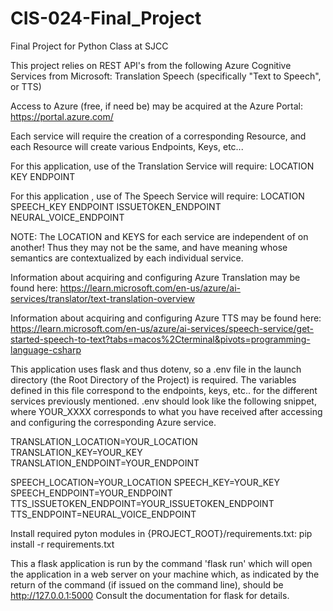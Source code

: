 # CIS-024-Final_Project
Final Project for Python Class at SJCC

This project relies on REST API's from the following Azure Cognitive Services from Microsoft:
  Translation
  Speech (specifically "Text to Speech", or TTS)

Access to Azure (free, if need be) may be acquired at the Azure Portal:
  https://portal.azure.com/

Each service will require the creation of a corresponding Resource, and each Resource will create various Endpoints, Keys, etc...

For this application,  use of the Translation Service will require:
  LOCATION
  KEY
  ENDPOINT

For this application , use of The Speech Service will require:
  LOCATION
  SPEECH_KEY
  ENDPOINT
  ISSUETOKEN_ENDPOINT
  NEURAL_VOICE_ENDPOINT

NOTE: The LOCATION and KEYS for each service are independent of on another!  Thus they may not be the same, and have meaning whose semantics are contextualized by each individual service.

Information about acquiring and configuring Azure Translation may be found here:
  https://learn.microsoft.com/en-us/azure/ai-services/translator/text-translation-overview

Information about acquiring and configuring Azure TTS may be found here:
  https://learn.microsoft.com/en-us/azure/ai-services/speech-service/get-started-speech-to-text?tabs=macos%2Cterminal&pivots=programming-language-csharp

This application uses flask and thus dotenv, so a .env file in the launch directory (the Root Directory of the Project) is required.  The variables defined in this file correspond to the endpoints, keys, etc.. for the different services previously mentioned.  .env should look like the following snippet, where YOUR_XXXX corresponds to what you have received after accessing and configuring the corresponding Azure service.

TRANSLATION_LOCATION=YOUR_LOCATION
TRANSLATION_KEY=YOUR_KEY
TRANSLATION_ENDPOINT=YOUR_ENDPOINT

SPEECH_LOCATION=YOUR_LOCATION
SPEECH_KEY=YOUR_KEY
SPEECH_ENDPOINT=YOUR_ENDPOINT
TTS_ISSUETOKEN_ENDPOINT=YOUR_ISSUETOKEN_ENDPOINT
TTS_ENDPOINT=NEURAL_VOICE_ENDPOINT

Install required pyton modules in {PROJECT_ROOT}/requirements.txt:
  pip install -r requirements.txt

This a flask application is run by the command 'flask run' which will open the application in a web server on your machine which, as indicated by the return of the command (if issued on the command line), should be http://127.0.0.1:5000
Consult the documentation for flask for details.
